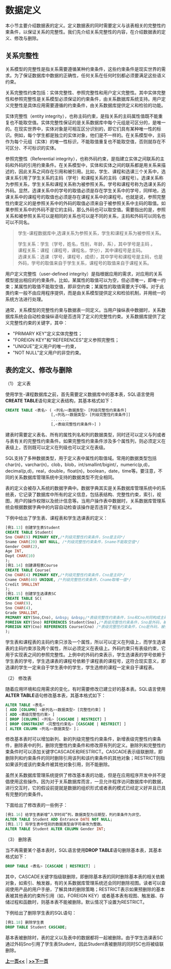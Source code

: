 # 数据定义

本小节主要介绍数据表的定义。定义数据表的同时需要定义与该表相关的完整性约束条件，以保证关系的完整性。我们先介绍关系完整性的内容，在介绍数据表的定义、修改与删除。

## 关系完整性

关系模型的完整性是指关系需要遵循某种约束条件，这些约束条件是现实世界的需求。为了保证数据库中数据的正确性，任何关系在任何时刻都必须要满足这些语义约束。

关系完整性约束包括：实体完整性、参照完整性和用户定义完整性。其中实体完整性和参照完整性是关系模型必须保证的约束条件，由关系数据库系统支持。用户定义完整性是具体应用需要遵循的约束条件，由关系数据库提供定义和检验的功能。

实体完整性（entity integrity），也称主码约束，是指关系的主码属性值既不能重复也不能取空值。实体完整性保证的是关系数据库中每个元组是可区分的，是唯一的。在现实世界中，实体对象是可相互区分识别的，即它们具有某种唯一性的标识。例如，每个学生都是独立的实体对象，他们是不一样的。在关系模型中，主码作为每个元组（实体）的唯一性标识，不能取值重复也不能取空值，否则就存在不可区分、不可标识的实体。

参照完整性（Referential integrity），也称外码约束，是指建立实体之间联系的主码和外码的引用约束条件。在关系模型中，实体和实体之间的联系都是用关系来描述的，因此关系之间存在引用和被引用。比如，学生、课程和选课三个关系中，选课关系引用了学生关系的主码（学号）和课程关系的主码（课程号）。选课关系称为参照关系，学生关系和课程关系称为被参照关系。学号和课程号称为选课关系的外码。显然，选课关系中的学号的取值必须是存在学生关系中的学号，同样地，选课关系中的课程号的取值也必须是存在课程关系中的课程号。也就是说，参照完整性约束定义的是参照关系中的外码的取值必须来自于被参照关系中主码的取值。如果参照关系中的外码不是它的主码，那么外码也可以取空值。需要指出的是，参照关系和被参照关系可以是相同的关系也可以是不同的关系，主码和外码可以同名也可以不同名。

> 学生-课程数据库中,选课关系为参照关系，学生和课程关系为被参照关系。
>
> 学生关系：学生（学号，姓名，性别，年龄，系），其中学号是主码 。<br>
> 课程关系：课程（课程号，课程名，学分），其中课程号是主码。<br>
> 选课关系：选课（学号，课程号，成绩），其中学号和课程号是主码，也是外码，学号的取值来自于学生关系，课程号的取值来自于课程关系。

用户定义完整性（user-defined integrity）是指根据应用的需求，对应用的关系模型提出相应的约束条件。比如，某属性的取值可以为空，但必须唯一，即唯一约束；某属性的取值不能取空值，即非空约束；某属性的取值需要大于0等。对于此类约束一般不由应用程序提供，而是由关系模型提供定义和检验机制，并用统一的系统方法进行处理。

通常，关系模型的完整性约束与数据表一同定义。当用户操纵表中数据时，关系数据库系统会自动检查操纵语句是否违背了定义的完整性约束。关系数据库提供了定义完整性约束的关键字，其中：

* "PRIMARY KEY"定义实体完整性；
* "FOREIGN KEY"和"REFERENCES"定义参照完整性；
* "UNIQUE"定义用户的唯一约束，
* "NOT NULL"定义用户的非空约束。


## 表的定义、修改与删除

（1） 定义表 

使用学生-课程数据库之前，首先需要定义数据库中的基本表，SQL语言使用**CREATE TABLE**语句来定义表结构，其基本格式如下：

```SQL
CREATE TABLE <表名> ( <列名><数据类型> [列级完整性约束条件]
					[,<列名><数据类型> [列级完整性约束条件]]
					........
					[,<表级完整性约束条件>] )
```
建表时需要定义表名、所有的属性列名和列的数据类型，同时还可以定义与列或者与表有关的完整性约束条件。如果完整性约束条件涉及多个属性列，则必须定义在表级上，否则既可以定义在列级也可以定义在表级。

SQL支持了多种数据类型，用于定义表中属性的取值域。常用的数据类型包括char(n)，varchar(n)，clob，blob，int/smallint/bigint/，numeric(p,d)，decimal(p,d)，real，double，float(n)，boolean，date，time等。要注意，不同的关系数据库管理系统中支持的数据类型不完全相同。

表的定义会被存入系统的数据字典中。数据字典其实是关系数据库管理系统中的系统表，它记录了数据库中所有的定义信息，包括表结构、完整性约束，索引，视图，用户的操作权限以及统计信息等。当用户操作表中数据时，关系数据库管理系统会根据数据字典中的内容自动检查该操作是否违背了相关定义。

下例中给出了学生表、课程表和学生选课表的定义：

```SQL
[例1.13] 创建学生表Student
CREATE TABLE Student(
Sno CHAR(9) PRIMARY KEY,/*列级完整性约束条件，Sno是主码*/
Sname CHAR(20) NOT NULL, /*列级完整性约束条件，Sname不能取空值*/
Gender CHAR(2),  
Age INT, 
Dept CHAR(10)
);
[例1.14] 创建课程表Course
CREATE TABLE Course(
Cno CHAR(4) PRIMARY KEY,/*列级完整性约束条件，Cno是主码*/
Cname CHAR(40) UNIQUE, /*列级完整性约束条件，Cname取唯一值*/
Credit SMALLINT
);
[例1.15] 创建学生选课表SC
CREATE TABLE SC(
Sno CHAR(9),
Sno CHAR(4),
Grade SMALLINT,
PRIMARY KEY(Sno,Cno), &nbsp; &nbsp;/*表级完整性约束条件，Sno和Cno共同构成主码*/
FOREIGN KEY(Sno) REFERENCES Student(Sno),/*表级完整性约束条件，Sno是外码，被参照表是Student*/
FOREIGN KEY(Cno) REFERENCES Course(Cno) /*表级完整性约束条件，Cno是外码，被参照表是Course*/ 
);
```

学生表和课程表的主码约束只涉及一个属性，所以可以定义在列级上，而学生选课表的主码约束涉及两个属性，所以必须定义在表级上。外码约束只有表级约束，它用于实现表之间的参照完整性。上例中的外码约束表示，学生选课表的学号依赖于学生表的学号，学生选课表的课程号依赖于课程表的课程号，这符合现实意义，即选课的学生一定来自于学生表中的学生，学生选修的课程一定来自于课程表。

（2） 修改表

随着应用环境和应用需求的变化，有时需要修改已建立好的基本表。SQL语言使用**ALTER TABLE**语句修改基本表，其基本格式如下：

```SQL
ALTER TABLE <表名> 
[ ADD [COLUMN] <新列名><数据类型> [完整性约束] ] 
[ ADD <表级完整性约束> ] 
[ DROP [COLUMN] <列名> [CASCADE | RESTRICT] ] 
[ DROP CONSTRAINT <完整性约束名> [CASCADE | RESTRICT] ] 
[ ALTER COLUMN <列名><数据类型> ]； 
```
修改基本表时可以增加新列、新的列级完整性约束条件，新增表级完整性约束条件，删除表中的列，删除完整性约束条件和修改原有列的定义。删除列和完整性约束条件时可以添加关键字CASCADE和RESTRICT。CASCADE表示级联删除，即删除列和约束条件的同时删除引用该列和该约束条件的其他对象；RESTRICT则指如果该列或该约束条件被其他对象引用，则不能删除。

虽然关系数据库管理系统提供了修改基本表的功能，但是在应用程序开发中并不提倡使用这些操作。因为对于关系数据库而言，一旦允许程序访问数据库中的数据，进行交互时，它的假设前提就是数据的组织形式或者表的模式已经定义好并且已具有完整的约束条件。

下面给出了修改表的一些例子：
```SQL
[例1.16] 给学生表新增“入学时间”列，数据类型为日期型，列约束条件为非空。
ALTER TABLE Student ADD Entrance DATE NOT NULL; 
[例1.17] 将学生表中性别的数据类型由字符串改为整数。
ALTER TABLE Student ALTER COLUMN Gender INT;
```

（3） 删除表

当不再需要某个基本表时，SQL语言使用**DROP TABLE**语句删除基本表，其基本格式如下：

```SQL
DROP TABLE <表名> [CASCADE | RESTRICT] ；
```

其中，CASCADE关键字指级联删除，即删除基本表的同时删除基本表的相关依赖对象，如索引、触发器，有的关系数据库管理系统还会同时删除视图。读者可以查阅使用产品的用户手册，了解具体的删除策略；RESTRICT表示如果预删除的基本表被其他表的约束所引用（如，FOREIGN KEY）或者基本表有视图、触发器、存储过程和函数时，则基本表不能被删除。默认情况下设置为RESTRICT。

下例给出了删除学生表的SQL语句：
```SQL
[例1.18] 删除学生表
DROP TABLE Student CASCADE;
```

基本表被删除时，表的定义以及表中的数据都将一起被删除。由于学生选课表SC通过外码Sno引用了学生表Student，因此Student表被删除的同时SC也将被级联删除。

[**上一页<<**](chapter1.7.md) | [**>>下一页**](chapterR1.9.md)























